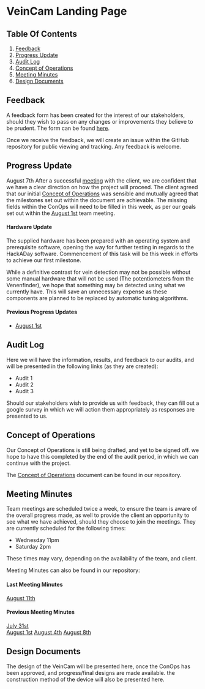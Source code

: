 # VeinCam Landing Page

## Table Of Contents
1. [Feedback](#feedback)
2. [Progress Update](#progress-update)
3. [Audit Log](#audit-log)
4. [Concept of Operations](#concept-of-operations)
5. [Meeting Minutes](#meeting-minutes)
6. [Design Documents](#design-documents)

## Feedback
A feedback form has been created for the interest of our stakeholders, should they wish to pass on any changes or improvements they believe to be prudent. The form can be found [here](https://goo.gl/forms/8cw5eWdaOY5C1jBo1).

Once we receive the feedback, we will create an issue within the GitHub repository for public viewing and tracking. Any feedback is welcome.

## Progress Update
August 7th
After a successful [meeting](#Meeting-Minutes/Meeting-Minutes-2018-08-04.md) with the client, we are confident that we have a clear direction on how the project will proceed. The client agreed that our initial [Concept of Operations](docs/CONOPS.md) was sensible and mutually agreed that the milestones set out within the document are achievable. The missing fields within the ConOps will need to be filled in this week, as per our goals set out within the [August 1st](Meeting-Minutes/Meeting-Minutes-2018-08-01.md) team meeting.

#### Hardware Update
The supplied hardware has been prepared with an operating system and prerequisite software, opening the way for further testing in regards to the HackADay software. Commencement of this task will be this week in efforts to achieve our first milestone.

While a definitive contrast for vein detection may not be possible without some manual hardware that will not be used (The potentiometers from the Venenfinder), we hope that something may be detected using what we currently have. This will save an unnecessary expense as these components are planned to be replaced by automatic tuning algorithms.

#### Previous Progress Updates
* [August 1st](#progress-updates/progress-update-3018-8-1.md)

## Audit Log
Here we will have the information, results, and feedback to our audits, and will be presented in the following links (as they are created):

* Audit 1
* Audit 2
* Audit 3

Should our stakeholders wish to provide us with feedback, they can fill out a google survey in which we will action them appropriately as responses are presented to us.

## Concept of Operations
Our Concept of Operations is still being drafted, and yet to be signed off. we hope to have this completed by the end of the audit period, in which we can continue with the project.

The [Concept of Operations](docs/CONOPS.md) document can be found in our repository.

## Meeting Minutes
Team meetings are scheduled twice a week, to ensure the team is aware of the overall progress made, as well to provide the client an opportunity to see what we have achieved, should they choose to join the meetings. They are currently scheduled for the following times:
* Wednesday 11pm
* Saturday 2pm

These times may vary, depending on the availability of the team, and client.

Meeting Minutes can also be found in our repository:

#### Last Meeting Minutes
[August 11th](Meeting-Minutes/Meeting-Minutes-2018-08-11.md)

#### Previous Meeting Minutes
[July 31st](Meeting-Minutes/Meeting-Minutes-2018-07-31.md)  
[August 1st](Meeting-Minutes/Meeting-Minutes-2018-08-01.md)
[August 4th](Meeting-Minutes/Meeting-Minutes-2018-08-04.md)
[August 8th](Meeting-Minutes/Meeting-Minutes-2018-08-08.md)

## Design Documents
The design of the VeinCam will be presented here, once the ConOps has been approved, and progress/final designs are made available. the construction method of the device will also be presented here.
